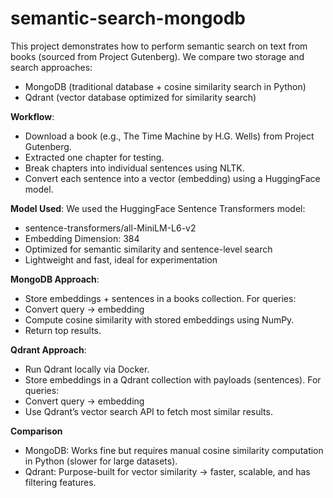 # semantic-search-mongodb
This project demonstrates how to perform semantic search on text from books (sourced from Project Gutenberg). We compare two storage and search approaches:
- MongoDB (traditional database + cosine similarity search in Python)
- Qdrant (vector database optimized for similarity search)

**Workflow**:
- Download a book (e.g., The Time Machine by H.G. Wells) from Project Gutenberg.
- Extracted one chapter for testing.
- Break chapters into individual sentences using NLTK.
- Convert each sentence into a vector (embedding) using a HuggingFace model.
  
**Model Used**:
We used the HuggingFace Sentence Transformers model:
 - sentence-transformers/all-MiniLM-L6-v2
 - Embedding Dimension: 384
 - Optimized for semantic similarity and sentence-level search
 - Lightweight and fast, ideal for experimentation
   
**MongoDB Approach**:
- Store embeddings + sentences in a books collection.
For queries:
- Convert query → embedding
- Compute cosine similarity with stored embeddings using NumPy.
- Return top results.

**Qdrant Approach**:
- Run Qdrant locally via Docker.
- Store embeddings in a Qdrant collection with payloads (sentences).
For queries:
- Convert query → embedding
- Use Qdrant’s vector search API to fetch most similar results.

**Comparison**
- MongoDB: Works fine but requires manual cosine similarity computation in Python (slower for large datasets).
- Qdrant: Purpose-built for vector similarity → faster, scalable, and has filtering features.
